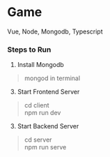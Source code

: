 # Game
Vue, Node, Mongodb, Typescript

### Steps to Run

1. Install Mongodb

> mongod in terminal

3. Start Frontend Server

> cd client \
> npm run dev

3. Start Backend Server

> cd server \
> npm run serve


